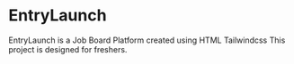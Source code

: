 # EntryLaunch

 EntryLaunch is a Job Board Platform  created using HTML Tailwindcss 
This project is designed for freshers.
